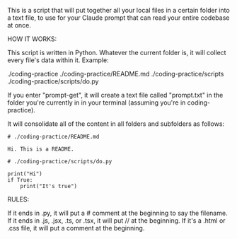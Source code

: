 This is a script that will put together all your local files in a certain folder into a text file, to use for your Claude prompt that can read your entire codebase at once.

HOW IT WORKS:

This script is written in Python. Whatever the current folder is, it will collect every file's data within it. Example:

./coding-practice
./coding-practice/README.md
./coding-practice/scripts
./coding-practice/scripts/do.py

If you enter "prompt-get", it will create a text file called "prompt.txt" in the folder you're currently in in your terminal (assuming you're in coding-practice).

It will consolidate all of the content in all folders and subfolders as follows:

```
# ./coding-practice/README.md

Hi. This is a README.

# ./coding-practice/scripts/do.py

print("Hi")
if True:
    print("It's true")
```

RULES:

If it ends in .py, it will put a # comment at the beginning to say the filename. If it ends in .js, .jsx, .ts, or .tsx, it will put // at the beginning. If it's a .html or .css file, it will put a <!-- --> comment at the beginning.